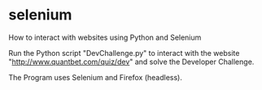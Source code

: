 # selenium
How to interact with websites using Python and Selenium

Run the Python script "DevChallenge.py" to interact with the website "http://www.quantbet.com/quiz/dev" and solve the Developer Challenge.

The Program uses Selenium and Firefox (headless).
